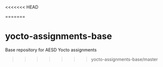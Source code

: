 <<<<<<< HEAD

=======
# yocto-assignments-base
Base repository for AESD Yocto assignments
>>>>>>> yocto-assignments-base/master
